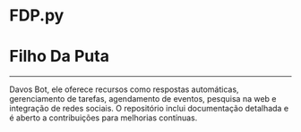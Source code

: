 # FDP.py

<h1>Filho Da Puta </h1>
<hr>
Davos Bot, ele oferece recursos como respostas automáticas, gerenciamento de tarefas, agendamento de eventos, pesquisa na web e integração de redes sociais. O repositório inclui documentação detalhada e é aberto a contribuições para melhorias contínuas.
